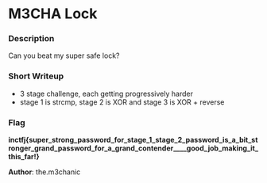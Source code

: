 # M3CHA Lock 

### Description 
Can you beat my super safe lock?

### Short Writeup
+ 3 stage challenge, each getting progressively harder 
+ stage 1 is strcmp, stage 2 is XOR and stage 3 is XOR + reverse 

### Flag
**inctfj{super_strong_password_for_stage_1_stage_2_password_is_a_bit_stronger_grand_password_for_a_grand_contender____good_job_making_it_this_far!}**


**Author**:
the.m3chanic
